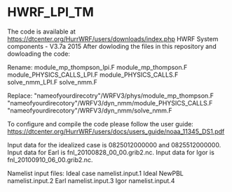 # HWRF_LPI_TM
The code is available at https://dtcenter.org/HurrWRF/users/downloads/index.php HWRF System components - V3.7a 2015
After dowloding the files in this repository and dowloading the code:

Rename: 
module_mp_thompson_lpi.F module_mp_thompson.F
module_PHYSICS_CALLS_LPI.F module_PHYSICS_CALLS.F
solve_nmm_LPI.F solve_nmm.F

Replace: 
"nameofyourdirecotry"/WRFV3/phys/module_mp_thompson.F
"nameofyourdirecotory"/WRFV3/dyn_nmm/module_PHYSICS_CALLS.F
"nameofyourdirecotory"/WRFV3/dyn_nmm/solve_nmm.F

To configure and compile the code please follow the user guide: 
https://dtcenter.org/HurrWRF/users/docs/users_guide/noaa_11345_DS1.pdf

Input data for the idealized case is 0825012000000 and 0825512000000. 
Input data for Earl is fnl_20100828_00_00.grib2.nc. 
Input data for Igor is fnl_20100910_06_00.grib2.nc.

Namelist input files: 
Ideal case namelist.input.1
Ideal NewPBL namelist.input.2
Earl namelist.input.3
Igor namelist.input.4
